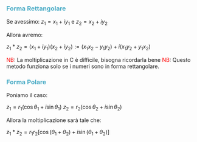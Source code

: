 ### <font color="#4bacc6">Forma Rettangolare</font>

Se avessimo: $z_{1}=x_{1}+iy_{1}$ e $z_{2}=x_{2}+iy_{2}$

Allora avremo:

$z_{1}*z_{2}=(x_{1}+iy_{1})(x_{2}+iy_{2}):=(x_{1}x_{2}-y_{1}y_{2})+i(x_{1}y_{2}+y_{1}x_{2})$


<font color="#ff0000">NB</font>: La moltiplicazione in C è difficile, bisogna ricordarla bene
<font color="#ff0000">NB</font>: Questo metodo funziona solo se i numeri sono in forma rettangolare.


### <font color="#4bacc6">Forma Polare</font>

Poniamo il caso:

$z_{1}= r_{1}(\cos \theta_{1}+i\sin \theta_{1})$
$z_{2}= r_{2}(\cos \theta_{2}+i\sin \theta_{2})$

Allora la moltiplicazione sarà tale che:

$z_{1}*z_{2}=r_{1}r_{2}[\cos(\theta_{1}+\theta_{2})+i\sin(\theta_{1}+\theta_{2})]$
